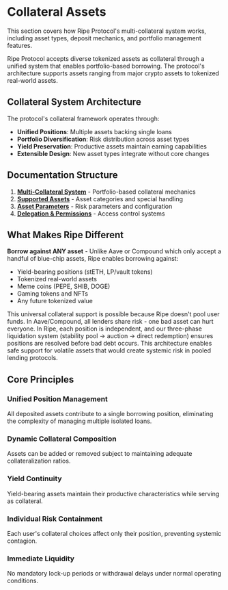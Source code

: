 # Collateral Assets

This section covers how Ripe Protocol's multi-collateral system works, including asset types, deposit mechanics, and portfolio management features.

Ripe Protocol accepts diverse tokenized assets as collateral through a unified system that enables portfolio-based borrowing. The protocol's architecture supports assets ranging from major crypto assets to tokenized real-world assets.

## Collateral System Architecture

The protocol's collateral framework operates through:

- **Unified Positions**: Multiple assets backing single loans
- **Portfolio Diversification**: Risk distribution across asset types
- **Yield Preservation**: Productive assets maintain earning capabilities
- **Extensible Design**: New asset types integrate without core changes

## Documentation Structure

1. **[Multi-Collateral System](01-multi-collateral-system.md)** - Portfolio-based collateral mechanics
2. **[Supported Assets](02-supported-assets.md)** - Asset categories and special handling
3. **[Asset Parameters](03-asset-parameters.md)** - Risk parameters and configuration
4. **[Delegation & Permissions](04-delegation-permissions.md)** - Access control systems

## What Makes Ripe Different

**Borrow against ANY asset** - Unlike Aave or Compound which only accept a handful of blue-chip assets, Ripe enables borrowing against:
- Yield-bearing positions (stETH, LP/vault tokens)
- Tokenized real-world assets
- Meme coins (PEPE, SHIB, DOGE)
- Gaming tokens and NFTs
- Any future tokenized value

This universal collateral support is possible because Ripe doesn't pool user funds. In Aave/Compound, all lenders share risk - one bad asset can hurt everyone. In Ripe, each position is independent, and our three-phase liquidation system (stability pool → auction → direct redemption) ensures positions are resolved before bad debt occurs. This architecture enables safe support for volatile assets that would create systemic risk in pooled lending protocols.

## Core Principles

### Unified Position Management
All deposited assets contribute to a single borrowing position, eliminating the complexity of managing multiple isolated loans.

### Dynamic Collateral Composition
Assets can be added or removed subject to maintaining adequate collateralization ratios.

### Yield Continuity
Yield-bearing assets maintain their productive characteristics while serving as collateral.

### Individual Risk Containment
Each user's collateral choices affect only their position, preventing systemic contagion.

### Immediate Liquidity
No mandatory lock-up periods or withdrawal delays under normal operating conditions.